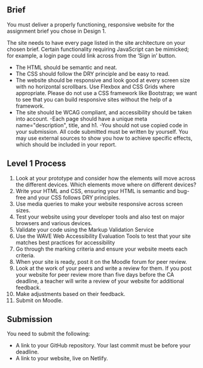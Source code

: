 ## Brief
You must deliver a properly functioning, responsive website for the assignment brief you chose in Design 1.

The site needs to have every page listed in the site architecture on your chosen brief. Certain functionality requiring JavaScript can be mimicked; for example, a login page could link across from the ‘Sign in’ button.

- The HTML should be semantic and neat.
- The CSS should follow the DRY principle and be easy to read.
- The website should be responsive and look good at every screen size with no horizontal scrollbars. Use Flexbox and CSS Grids where appropriate. Please do not use a CSS framework like Bootstrap; we want to see that you can build responsive sites without the help of a framework.
- The site should be WCAG compliant, and accessibility should be taken into account.
-Each page should have a unique  meta name="description", title, and h1.
-You should not use copied code in your submission. All code submitted must be written by yourself. You may use external sources to show you how to achieve specific effects, which should be included in your report.

## Level 1 Process
1. Look at your prototype and consider how the elements will move across the different devices. Which elements move where on different devices?
2. Write your HTML and CSS, ensuring your HTML is semantic and bug-free and your CSS follows DRY principles.
3. Use media queries to make your website responsive across screen sizes.
4. Test your website using your developer tools and also test on major browsers and various devices.
5. Validate your code using the Markup Validation Service
6. Use the WAVE Web Accessibility Evaluation Tools to test that your site matches best practices for accessibility
7. Go through the marking criteria and ensure your website meets each criteria.
8. When your site is ready, post it on the Moodle forum for peer review.
9. Look at the work of your peers and write a review for them. If you post your website for peer review more than five days before the CA deadline, a teacher will write a review of your website for additional feedback.
10. Make adjustments based on their feedback.
11. Submit on Moodle.

## Submission
You need to submit the following:

- A link to your GitHub repository. Your last commit must be before your deadline.
- A link to your website, live on Netlify.
